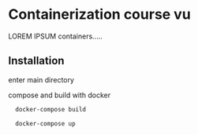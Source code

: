 
# Containerization course vu

LOREM IPSUM containers.....


## Installation

enter main directory 

compose and build with docker

```bash
  docker-compose build

  docker-compose up

```
    